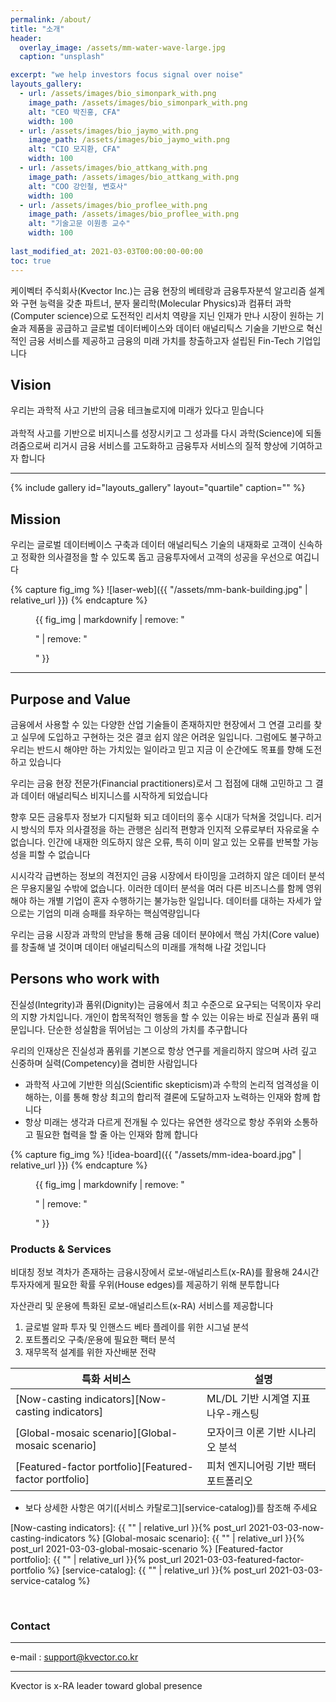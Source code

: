 ```yaml
---
permalink: /about/
title: "소개"
header:
  overlay_image: /assets/mm-water-wave-large.jpg
  caption: "unsplash"

excerpt: "we help investors focus signal over noise"
layouts_gallery:
  - url: /assets/images/bio_simonpark_with.png
    image_path: /assets/images/bio_simonpark_with.png
    alt: "CEO 박진홍, CFA"
    width: 100
  - url: /assets/images/bio_jaymo_with.png
    image_path: /assets/images/bio_jaymo_with.png
    alt: "CIO 모지환, CFA"
    width: 100
  - url: /assets/images/bio_attkang_with.png
    image_path: /assets/images/bio_attkang_with.png
    alt: "COO 강인철, 변호사"
    width: 100
  - url: /assets/images/bio_proflee_with.png
    image_path: /assets/images/bio_proflee_with.png
    alt: "기술고문 이원종 교수"
    width: 100
    
last_modified_at: 2021-03-03T00:00:00-00:00
toc: true
---
```


케이벡터 주식회사(Kvector Inc.)는 금융 현장의 베테랑과 금융투자분석 알고리즘 설계와 구현 능력을 갖춘 파트너,
분자 물리학(Molecular Physics)과 컴퓨터 과학(Computer science)으로 도전적인 리서치 역량을 지닌 인재가 만나
시장이 원하는 기술과 제품을 공급하고 글로벌 데이터베이스와 데이터 애널리틱스 기술을 기반으로
혁신적인 금융 서비스를 제공하고 금융의 미래 가치를 창출하고자 설립된 Fin-Tech 기업입니다


## Vision

우리는 과학적 사고 기반의 금융 테크놀로지에 미래가 있다고 믿습니다 <br/><br/>
과학적 사고를 기반으로 비지니스를 성장시키고 그 성과를 다시 과학(Science)에 되돌려줌으로써
리거시 금융 서비스를 고도화하고 금융투자 서비스의 질적 향상에 기여하고자 합니다  <br/>

------

{% include gallery id="layouts_gallery" layout="quartile" caption="" %}


## Mission

우리는 글로벌 데이터베이스 구축과 데이터 애널리틱스 기술의 내재화로 고객이 신속하고 정확한 의사결정을 할 수 있도록 돕고 금융투자에서 고객의 성공을 우선으로 여깁니다 <br/>

{% capture fig_img %}
![laser-web]({{ "/assets/mm-bank-building.jpg" | relative_url }})
{% endcapture %}

<figure>
  {{ fig_img | markdownify | remove: "<p>" | remove: "</p>" }}
  <figcaption></figcaption>
</figure>

---


## Purpose and Value

금융에서 사용할 수 있는 다양한 산업 기술들이 존재하지만 현장에서 그 연결 고리를 찾고 실무에 도입하고 구현하는 것은 결코 쉽지 않은 어려운 일입니다. 그럼에도 불구하고 우리는 반드시 해야만 하는 가치있는 일이라고 믿고 지금 이 순간에도 목표를 향해 도전하고 있습니다 <br/>

우리는 금융 현장 전문가(Financial practitioners)로서 그 접점에 대해 고민하고 그 결과 데이터 애널리틱스 비지니스를 시작하게 되었습니다 <br/>

향후 모든 금융투자 정보가 디지털화 되고 데이터의 홍수 시대가 닥쳐올 것입니다. 리거시 방식의 투자 의사결정을 하는 관행은 심리적 편향과 인지적 오류로부터 자유로울 수 없습니다. 인간에 내재한 의도하지 않은 오류, 특히 이미 알고 있는 오류를 반복할 가능성을 피할 수 없습니다 <br/>

시시각각 급변하는 정보의 격전지인 금융 시장에서 타이밍을 고려하지 않은 데이터 분석은 무용지물일 수밖에 없습니다. 이러한 데이터 분석을 여러 다른 비즈니스를 함께 영위해야 하는 개별 기업이 혼자 수행하기는 불가능한 일입니다. 데이터를 대하는 자세가 앞으로는 기업의 미래 승패를 좌우하는 핵심역량입니다 <br/>

우리는 금융 시장과 과학의 만남을 통해 금융 데이터 분야에서 핵심 가치(Core value)를 창출해 낼 것이며 데이터 애널리틱스의 미래를 개척해 나갈 것입니다 <br/>


## Persons who work with

진실성(Integrity)과 품위(Dignity)는 금융에서 최고 수준으로 요구되는 덕목이자 우리의 지향 가치입니다.  개인이 합목적적인 행동을 할 수 있는 이유는 바로 진실과 품위 때문입니다. 단순한 성실함을 뛰어넘는 그 이상의 가치를 추구합니다 <br/>

우리의 인재상은 진실성과 품위를 기본으로 항상 연구를 게을리하지 않으며 사려 깊고 신중하며 실력(Competency)을 겸비한 사람입니다 <br/>
- 과학적 사고에 기반한 의심(Scientific skepticism)과 수학의 논리적 엄격성을 이해하는, 이를 통해 항상 최고의 합리적 결론에 도달하고자 노력하는 인재와 함께 합니다 <br/>
- 항상 미래는 생각과 다르게 전개될 수 있다는 유연한 생각으로 항상 주위와 소통하고 필요한 협력을 할 줄 아는 인재와 함께 합니다 <br/>

{% capture fig_img %}
![idea-board]({{ "/assets/mm-idea-board.jpg" | relative_url }})
{% endcapture %}

<figure>
  {{ fig_img | markdownify | remove: "<p>" | remove: "</p>" }}
  <figcaption></figcaption>
</figure>

### Products & Services

비대칭 정보 격차가 존재하는 금융시장에서 로보-애널리스트(x-RA)를 활용해 24시간 투자자에게 필요한 확률 우위(House edges)를 제공하기 위해 분투합니다

자산관리 및 운용에 특화된 로보-애널리스트(x-RA) 서비스를 제공합니다 <br/>

1. 글로벌 알파 투자 및 인핸스드 베타 플레이를 위한 시그널 분석 <br/>
2. 포트폴리오 구축/운용에 필요한 팩터 분석 <br/>
3. 재무목적 설계를 위한 자산배분 전략 <br/>


| 특화 서비스                                            | 설명                                 |
| ------------------------------------------------------ | ------------------------------------ |
| [Now-casting indicators][Now-casting indicators]       | ML/DL 기반 시계열 지표 나우-캐스팅   |
| [Global-mosaic scenario][Global-mosaic scenario]       | 모자이크 이론 기반 시나리오 분석     |
| [Featured-factor portfolio][Featured-factor portfolio] | 피처 엔지니어링 기반 팩터 포트폴리오 |

* 보다 상세한 사항은 여기([서비스 카탈로그][service-catalog])를 참조해 주세요 

[Now-casting indicators]: {{ "" | relative_url }}{% post_url 2021-03-03-now-casting-indicators %}
[Global-mosaic scenario]: {{ "" | relative_url }}{% post_url 2021-03-03-global-mosaic-scenario %}
[Featured-factor portfolio]: {{ "" | relative_url }}{% post_url 2021-03-03-featured-factor-portfolio %}
[service-catalog]: {{ "" | relative_url }}{% post_url 2021-03-03-service-catalog %}

<br/>


<h3>Contact</h3><a href='#contact'></a>

---

e-mail : support@kvector.co.kr

---
Kvector is x-RA leader toward global presence

